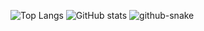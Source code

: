 ![Top Langs](https://github-readme-stats.vercel.app/api/top-langs/?username=Seif-S&show_icons=true&theme=midnight-purple&layout=compact)
![GitHub stats](https://github-readme-stats.vercel.app/api?username=Seif-S&show_icons=true&theme=midnight-purple&rank_icon=github&include_all_commits=true&hide=contribs)
<picture>
  <source media="(prefers-color-scheme: dark)" srcset="github-snake-dark.svg" />
  <source media="(prefers-color-scheme: light)" srcset="github-snake.svg" />
  <img alt="github-snake" src="output/github-snake.svg" />
</picture>
